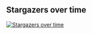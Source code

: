 ## Stargazers over time
[![Stargazers over time](https://starchart.cc/matthewng1996/matthewng1996.github.io.svg?variant=adaptive)](https://starchart.cc/matthewng1996/matthewng1996.github.io)
